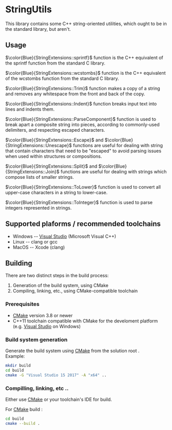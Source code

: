 # StringUtils

This library contains some C++ string-oriented utilities, which ought to be in the standard library, but aren't.

## Usage

$\color{Blue}{StringExtensions::sprintf}$ function is the C++ equivalent of the sprintf function from the standard C library.

$\color{Blue}{StringExtensions::wcstombs}$ function is the C++ equivalent of the wcstombs function from the standard C library.

$\color{Blue}{StringExtensions::Trim}$ function makes a copy of a string and removes any whitespace from the front and back of the copy.

$\color{Blue}{StringExtensions::Indent}$ function breaks input text into lines and indents them.

$\color{Blue}{StringExtensions::ParseComponent}$ function is used to break apart a composite string into pieces, according to commonly-used delimiters, and respecting escaped characters.

$\color{Blue}{StringExtensions::Escape}$ and $\color{Blue}{StringExtensions::Unescape}$ functions are useful for dealing with string that contain characters that need to be "escaped" to avoid parsing issues when used within structures or compositions.

$\color{Blue}{StringExtensions::Split}$ and $\color{Blue}{StringExtensions::Join}$ functions are useful for dealing with strings which compose lists of smaller strings.

$\color{Blue}{StringExtensions::ToLower}$ function is used to convert all upper-case characters in a string to lower-case.

$\color{Blue}{StringExtensions::ToInteger}$ function is used to parse integers represented in strings.

## Supported plaforms / recommended toolchains  

* Windows -- [Visual Studio](https://www.visualstudio.com/) (Microsoft Visual C++)
* Linux -- clang or gcc
* MacOS -- Xcode (clang)

## Building

There are two distinct steps in the build  process:

1. Generation of the build system, using CMake
2. Compiling, linking, etc., using CMake-compatible toolchain

### Prerequisites
* [CMake](https://cmake.org/) version 3.8 or newer
* C++11 toolchain compatible with CMake for the develoment platform (e.g. [Visual Studio](https://www.visualstudio.com/) on Windows)

### Build system generation

Generate the build system using [CMake](https://cmake.org/) from the solution root .  
Example:
```bash
mkdir build
cd build
cmake -G "Visual Studio 15 2017" -A "x64" ..
```

### Compilling, linking, etc ..

Either use [CMake](https://cmake.org/) or your toolchain's IDE for build.

For [CMake](https://cmake.org/) build :

```bash
cd build
cmake --build .
```
